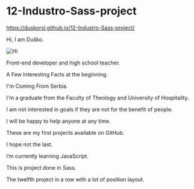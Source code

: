 # 12-Industro-Sass-project

https://duskorsl.github.io/12-Industro-Sass-project/

Hi, I am Duško.

![Hi](https://github.com/Duskorsl/Front-end-development/assets/105879280/c6ce2714-e75c-48d1-a0f0-2792f5bfbfdc)


Front-end developer and high school teacher.

A Few Interesting Facts at the beginning.

I'm Coming From Serbia.

I'm a graduate from the Faculty of Theology and University of Hospitality.

I am not interested in goals if they are not for the benefit of people.

I will be happy to help anyone at any time.

These are my first projects available on GitHub.

I hope not the last.

I’m currently learning JavaScript.

This is project done in Sass.

The twelfth project in a row with a lot of position layout.
